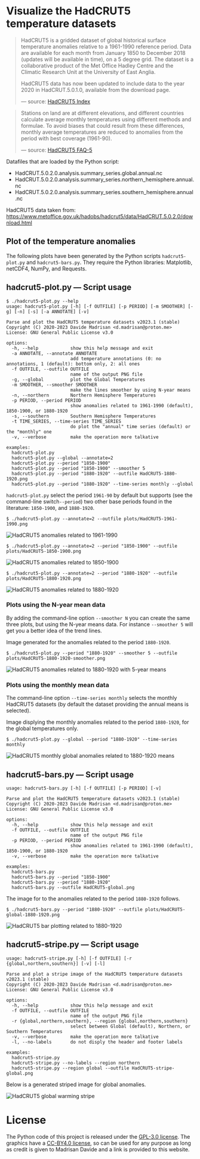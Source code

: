 # Visualize the HadCRUT5 temperature datasets

> HadCRUT5 is a gridded dataset of global historical surface temperature anomalies relative to a 1961-1990 reference period.
> Data are available for each month from January 1850 to December 2018 (updates will be available in time), on a 5 degree grid.
> The dataset is a collaborative product of the Met Office Hadley Centre and the Climatic Research Unit at the University of East Anglia.
>
> HadCRUT5 data has now been updated to include data to the year 2020 in HadCRUT.5.0.1.0, available from the download page.
>
> &mdash; source: [HadCRUT5 Index](https://www.metoffice.gov.uk/hadobs/hadcrut5/index.html)

> Stations on land are at different elevations, and different countries calculate average monthly temperatures using different methods and formulae.
> To avoid biases that could result from these differences, monthly average temperatures are reduced to anomalies from the period with best coverage (1961-90).
>
> &mdash; source: [HadCRUT5 FAQ-5](https://crudata.uea.ac.uk/cru/data/temperature/#faq5)

Datafiles that are loaded by the Python script:
 * HadCRUT.5.0.2.0.analysis.summary_series.global.annual.nc
 * HadCRUT.5.0.2.0.analysis.summary_series.northern_hemisphere.annual.nc
 * HadCRUT.5.0.2.0.analysis.summary_series.southern_hemisphere.annual.nc

HadCRUT5 data taken from: https://www.metoffice.gov.uk/hadobs/hadcrut5/data/HadCRUT.5.0.2.0/download.html

## Plot of the temperature anomalies

The following plots have been generated by the Python scripts `hadcrut5-plot.py` and `hadcrut5-bars.py`.
They require the Python libraries: Matplotlib, netCDF4, NumPy, and Requests.

## hadcrut5-plot.py &mdash; Script usage

```
$ ./hadcrut5-plot.py --help
usage: hadcrut5-plot.py [-h] [-f OUTFILE] [-p PERIOD] [-m SMOOTHER] [-g] [-n] [-s] [-a ANNOTATE] [-v]

Parse and plot the HadCRUT5 temperature datasets v2023.1 (stable)
Copyright (C) 2020-2023 Davide Madrisan <d.madrisan@proton.me>
License: GNU General Public License v3.0

options:
  -h, --help            show this help message and exit
  -a ANNOTATE, --annotate ANNOTATE
                        add temperature annotations (0: no annotations, 1 (default): bottom only, 2: all ones
  -f OUTFILE, --outfile OUTFILE
                        name of the output PNG file
  -g, --global          plot the Global Temperatures
  -m SMOOTHER, --smoother SMOOTHER
                        make the lines smoother by using N-year means
  -n, --northern        Northern Hemisphere Temperatures
  -p PERIOD, --period PERIOD
                        show anomalies related to 1961-1990 (default), 1850-1900, or 1880-1920
  -s, --southern        Southern Hemisphere Temperatures
  -t TIME_SERIES, --time-series TIME_SERIES
                        do plot the "annual" time series (default) or the "monthly" one
  -v, --verbose         make the operation more talkative

examples:
  hadcrut5-plot.py
  hadcrut5-plot.py --global --annotate=2
  hadcrut5-plot.py --period "1850-1900"
  hadcrut5-plot.py --period "1850-1900" --smoother 5
  hadcrut5-plot.py --period "1880-1920" --outfile HadCRUT5-1880-1920.png
  hadcrut5-plot.py --period "1880-1920" --time-series monthly --global
```

`hadcrut5-plot.py` select the period `1961-90` by default but supports (see the command-line switch`--period`) two other base periods found in the literature: `1850-1900`, and `1880-1920`.

```
$ ./hadcrut5-plot.py --annotate=2 --outfile plots/HadCRUT5-1961-1990.png
```
![HadCRUT5 anomalies related to 1961-1990](plots/HadCRUT5-1961-1990.png)

```
$ ./hadcrut5-plot.py --annotate=2 --period "1850-1900" --outfile plots/HadCRUT5-1850-1900.png
```
![HadCRUT5 anomalies related to 1850-1900](plots/HadCRUT5-1850-1900.png)

```
$ ./hadcrut5-plot.py --annotate=2 --period "1880-1920" --outfile plots/HadCRUT5-1880-1920.png
```
![HadCRUT5 anomalies related to 1880-1920](plots/HadCRUT5-1880-1920.png)

### Plots using the N-year mean data

By adding the command-line option `--smoother N` you can create the same three plots, but using the N-year means data.
For instance `--smoother 5` will get you a better idea of the trend lines.

Image generated for the anomalies related to the period `1880-1920`.
```
$ ./hadcrut5-plot.py --period "1880-1920" --smoother 5 --outfile plots/HadCRUT5-1880-1920-smoother.png
```
![HadCRUT5 anomalies related to 1880-1920 with 5-year means](plots/HadCRUT5-1880-1920-smoother.png)

### Plots using the monthly mean data

The command-line option `--time-series monthly` selects the monthly HadCRUT5 datasets (by default the dataset providing the annual means is selected).

Image displying the monthly anomalies related to the period `1880-1920`, for the global temperatures only.
```
$ ./hadcrut5-plot.py --global --period "1880-1920" --time-series monthly
```
![HadCRUT5 monthly global anomalies related to 1880-1920 means](plots/HadCRUT5-monthly-global-1880-1920.png)

## hadcrut5-bars.py &mdash; Script usage

```
usage: hadcrut5-bars.py [-h] [-f OUTFILE] [-p PERIOD] [-v]

Parse and plot the HadCRUT5 temperature datasets v2023.1 (stable)
Copyright (C) 2020-2023 Davide Madrisan <d.madrisan@proton.me>
License: GNU General Public License v3.0

options:
  -h, --help            show this help message and exit
  -f OUTFILE, --outfile OUTFILE
                        name of the output PNG file
  -p PERIOD, --period PERIOD
                        show anomalies related to 1961-1990 (default), 1850-1900, or 1880-1920
  -v, --verbose         make the operation more talkative

examples:
  hadcrut5-bars.py
  hadcrut5-bars.py --period "1850-1900"
  hadcrut5-bars.py --period "1880-1920"
  hadcrut5-bars.py --outfile HadCRUT5-global.png
```
The image for to the anomalies related to the period `1880-1920` follows.
```
$ ./hadcrut5-bars.py --period "1880-1920" --outfile plots/HadCRUT5-global-1880-1920.png
```
![HadCRUT5 bar plotting related to 1880-1920](plots/HadCRUT5-global-1880-1920.png)

## hadcrut5-stripe.py &mdash; Script usage

```
usage: hadcrut5-stripe.py [-h] [-f OUTFILE] [-r {global,northern,southern}] [-v] [-l]

Parse and plot a stripe image of the HadCRUT5 temperature datasets v2023.1 (stable)
Copyright (C) 2020-2023 Davide Madrisan <d.madrisan@proton.me>
License: GNU General Public License v3.0

options:
  -h, --help            show this help message and exit
  -f OUTFILE, --outfile OUTFILE
                        name of the output PNG file
  -r {global,northern,southern}, --region {global,northern,southern}
                        select between Global (default), Northern, or Southern Temperatures
  -v, --verbose         make the operation more talkative
  -l, --no-labels       do not disply the header and footer labels

examples:
  hadcrut5-stripe.py
  hadcrut5-stripe.py --no-labels --region northern
  hadcrut5-stripe.py --region global --outfile HadCRUT5-stripe-global.png
```

Below is a generated striped image for global anomalies.

![HadCRUT5 global warming stripe](plots/HadCRUT5-global-stripe.png)

# License

The Python code of this project is released under the [GPL-3.0 license](https://github.com/madrisan/HadCRUT5/blob/main/LICENSE).
The graphics have a [CC-BY4.0 license](https://creativecommons.org/licenses/by/4.0/), so can be used for any purpose as long as credit is given to Madrisan Davide and a link is provided to this website.
